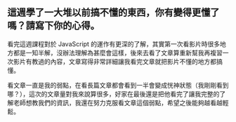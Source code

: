 ## 這週學了一大堆以前搞不懂的東西，你有變得更懂了嗎？請寫下你的心得。
看完這週課程對於 JavaScript 的運作有更深的了解，其實第一次看影片時很多地方都是一知半解，沒辦法理解為甚麼會這樣，後來去看了文章算重新幫我再複習一次影片有教過的內容，文章寫得非常詳細讓我看完文章就把影片不懂的地方都搞懂。

看文章一直是我的弱點，在看長篇文章都會看到一半會變成恍神狀態（我剛剛看到哪？），這次的文章量對我來說算很多，好家在最後還是把他看完了讓我完整的了解老師想教我們的資訊，我還在努力克服看文章這個弱點，希望之後能夠越看越輕鬆。
